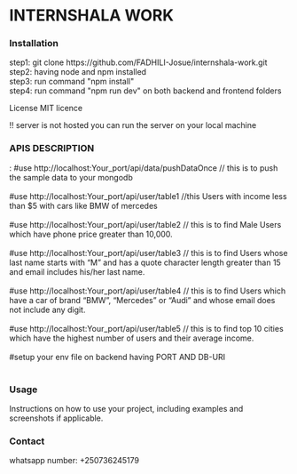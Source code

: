 <h1>INTERNSHALA WORK</h1>

<h3>Installation</h3>
step1: git clone https://github.com/FADHILI-Josue/internshala-work.git<br/>
step2: having node and npm installed<br/>
step3: run command "npm install"<br/>
step4: run command "npm run dev" on both backend and frontend folders<br/>

License
MIT licence
<br/>

!! server is not hosted you can run the server on your local machine

<h3>APIS DESCRIPTION</h3>:
#use http://localhost:Your_port/api/data/pushDataOnce // this is to push the sample data to your mongodb<br/><br/>
#use http://localhost:Your_port/api/user/table1 //this Users with income less than $5 with cars like BMW of mercedes<br/><br/>
#use http://localhost:Your_port/api/user/table2 // this is to find Male Users which have phone price greater than 10,000.<br/><br/>
#use http://localhost:Your_port/api/user/table3 // this is to find Users whose last name starts with “M” and has a quote character length greater than 15 and email includes his/her last name.<br/><br/>
#use http://localhost:Your_port/api/user/table4 // this is to find Users which have a car of brand “BMW”, “Mercedes” or “Audi” and whose email does not include any digit.<br/><br/>
#use http://localhost:Your_port/api/user/table5  // this is to find top 10 cities which have the highest number of users and their average income.<br/><br/>
#setup your env file on backend having PORT AND DB-URI<br/><br/>


<h3>Usage</h3>
Instructions on how to use your project, including examples and screenshots if applicable.
<br/>
<h3>Contact</h3>
whatsapp number: +250736245179

